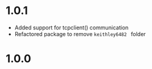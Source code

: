 # 1.0.1

- Added support for tcpclient() communication
- Refactored package to remove `keithley6482 ` folder

# 1.0.0